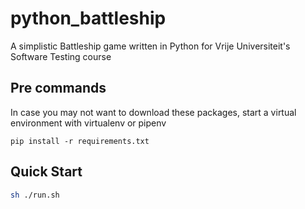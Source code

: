 # python_battleship
A simplistic Battleship game written in Python for Vrije Universiteit's Software Testing course

## Pre commands

In case you may not want to download these packages, start a virtual environment with virtualenv or pipenv
```
pip install -r requirements.txt
```



## Quick Start

```zsh
sh ./run.sh
```
